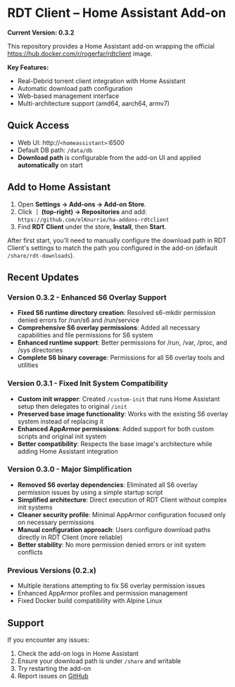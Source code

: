 # RDT Client – Home Assistant Add-on

**Current Version: 0.3.2**

This repository provides a Home Assistant add-on wrapping the official
https://hub.docker.com/r/rogerfar/rdtclient image.

**Key Features:**
- Real-Debrid torrent client integration with Home Assistant
- Automatic download path configuration
- Web-based management interface
- Multi-architecture support (amd64, aarch64, armv7)

## Quick Access
- Web UI: http://`<homeassistant>`:6500
- Default DB path: `/data/db`
- **Download path** is configurable from the add-on UI and applied **automatically** on start

## Add to Home Assistant

1. Open **Settings → Add-ons → Add-on Store**.
2. Click **⋮ (top-right) → Repositories** and add:  
   `https://github.com/elKnurrie/ha-addons-rdtclient`
3. Find **RDT Client** under the store, **Install**, then **Start**.

After first start, you'll need to manually configure the download path in RDT Client's settings to match the path you configured in the add-on (default `/share/rdt-downloads`).

## Recent Updates

### Version 0.3.2 - Enhanced S6 Overlay Support
- **Fixed S6 runtime directory creation**: Resolved s6-mkdir permission denied errors for /run/s6 and /run/service
- **Comprehensive S6 overlay permissions**: Added all necessary capabilities and file permissions for S6 system
- **Enhanced runtime support**: Better permissions for /run, /var, /proc, and /sys directories
- **Complete S6 binary coverage**: Permissions for all S6 overlay tools and utilities

### Version 0.3.1 - Fixed Init System Compatibility  
- **Custom init wrapper**: Created `/custom-init` that runs Home Assistant setup then delegates to original `/init`
- **Preserved base image functionality**: Works with the existing S6 overlay system instead of replacing it
- **Enhanced AppArmor permissions**: Added support for both custom scripts and original init system
- **Better compatibility**: Respects the base image's architecture while adding Home Assistant integration

### Version 0.3.0 - Major Simplification
- **Removed S6 overlay dependencies**: Eliminated all S6 overlay permission issues by using a simple startup script
- **Simplified architecture**: Direct execution of RDT Client without complex init systems
- **Cleaner security profile**: Minimal AppArmor configuration focused only on necessary permissions
- **Manual configuration approach**: Users configure download paths directly in RDT Client (more reliable)
- **Better stability**: No more permission denied errors or init system conflicts

### Previous Versions (0.2.x)
- Multiple iterations attempting to fix S6 overlay permission issues
- Enhanced AppArmor profiles and permission management
- Fixed Docker build compatibility with Alpine Linux

## Support

If you encounter any issues:
1. Check the add-on logs in Home Assistant
2. Ensure your download path is under `/share` and writable
3. Try restarting the add-on
4. Report issues on [GitHub](https://github.com/elKnurrie/ha-addons-rdtclient/issues)
